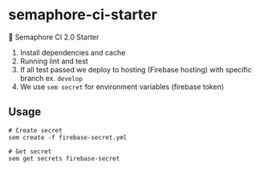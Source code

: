 # semaphore-ci-starter
:tada: Semaphore CI 2.0 Starter

1. Install dependencies and cache
2. Running lint and test
3. If all test passed we deploy to hosting (Firebase hosting) with specific branch ex. `develop`
4. We use `sem secret` for environment variables (firebase token)

## Usage

```
# Create secret
sem create -f firebase-secret.yml

# Get secret
sem get secrets firebase-secret
```
